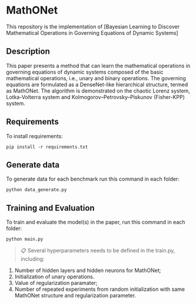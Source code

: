 # MathONet

This repository is the implementation of [Bayesian Learning to Discover Mathematical Operations in Governing Equations of Dynamic Systems]

## Description

This paper presents a method that can learn the mathematical operations in governing equations of dynamic systems composed of the basic mathematical operations, i.e., unary and binary operations. The governing equations are formulated as a DenseNet-like hierarchical structure, termed as MathONet. The algorithm is demonstrated on the chaotic Lorenz system, Lotka-Volterra system and Kolmogorov–Petrovsky–Piskunov (Fisher-KPP) system. 

## Requirements

To install requirements:

```setup
pip install -r requirements.txt
```

## Generate data

To generate data for each benchmark run this command in each folder:

```train
python data_generate.py
```

## Training and Evaluation

To train and evaluate the model(s) in the paper, run this command in each folder:

```train
python main.py
```

>📋  Several hyperparameters needs to be defined in the train.py, including: 
1. Number of hidden layers and hidden neurons for MathONet; 
2. Initialization of unary operations.
3. Value of regularization paramater;  
4. Number of repeated experiments from random initialization with same MathONet structure and regularization parameter. 


